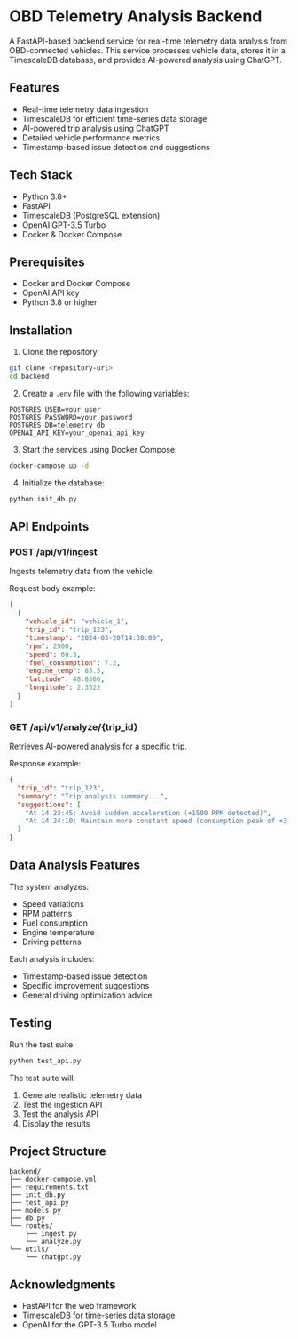 # OBD Telemetry Analysis Backend

A FastAPI-based backend service for real-time telemetry data analysis from OBD-connected vehicles. This service processes vehicle data, stores it in a TimescaleDB database, and provides AI-powered analysis using ChatGPT.

## Features

- Real-time telemetry data ingestion
- TimescaleDB for efficient time-series data storage
- AI-powered trip analysis using ChatGPT
- Detailed vehicle performance metrics
- Timestamp-based issue detection and suggestions

## Tech Stack

- Python 3.8+
- FastAPI
- TimescaleDB (PostgreSQL extension)
- OpenAI GPT-3.5 Turbo
- Docker & Docker Compose

## Prerequisites

- Docker and Docker Compose
- OpenAI API key
- Python 3.8 or higher

## Installation

1. Clone the repository:
```bash
git clone <repository-url>
cd backend
```

2. Create a `.env` file with the following variables:
```env
POSTGRES_USER=your_user
POSTGRES_PASSWORD=your_password
POSTGRES_DB=telemetry_db
OPENAI_API_KEY=your_openai_api_key
```

3. Start the services using Docker Compose:
```bash
docker-compose up -d
```

4. Initialize the database:
```bash
python init_db.py
```

## API Endpoints

### POST /api/v1/ingest
Ingests telemetry data from the vehicle.

Request body example:
```json
[
  {
    "vehicle_id": "vehicle_1",
    "trip_id": "trip_123",
    "timestamp": "2024-03-20T14:30:00",
    "rpm": 2500,
    "speed": 60.5,
    "fuel_consumption": 7.2,
    "engine_temp": 85.5,
    "latitude": 48.8566,
    "longitude": 2.3522
  }
]
```

### GET /api/v1/analyze/{trip_id}
Retrieves AI-powered analysis for a specific trip.

Response example:
```json
{
  "trip_id": "trip_123",
  "summary": "Trip analysis summary...",
  "suggestions": [
    "At 14:23:45: Avoid sudden acceleration (+1500 RPM detected)",
    "At 14:24:10: Maintain more constant speed (consumption peak of +3.2 L/100km)"
  ]
}
```

## Data Analysis Features

The system analyzes:
- Speed variations
- RPM patterns
- Fuel consumption
- Engine temperature
- Driving patterns

Each analysis includes:
- Timestamp-based issue detection
- Specific improvement suggestions
- General driving optimization advice

## Testing

Run the test suite:
```bash
python test_api.py
```

The test suite will:
1. Generate realistic telemetry data
2. Test the ingestion API
3. Test the analysis API
4. Display the results

## Project Structure

```
backend/
├── docker-compose.yml
├── requirements.txt
├── init_db.py
├── test_api.py
├── models.py
├── db.py
└── routes/
    ├── ingest.py
    └── analyze.py
└── utils/
    └── chatgpt.py
```

## Acknowledgments

- FastAPI for the web framework
- TimescaleDB for time-series data storage
- OpenAI for the GPT-3.5 Turbo model 
